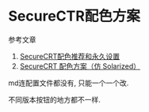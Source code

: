 # SecureCTR配色方案

参考文章

1. [SecureCRT配色推荐和永久设置](https://blog.csdn.net/zq710727244/article/details/53909801)
2. [SecureCRT 配色方案（仿 Solarized）](https://www.jianshu.com/p/de5a2164fad2)

md连配置文件都没有, 只能一个一个改.

不同版本按钮的地方都不一样.
